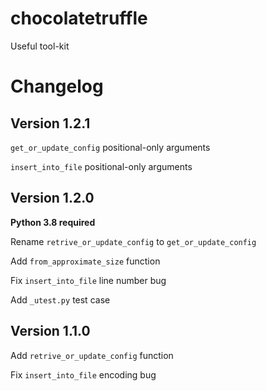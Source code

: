 # chocolatetruffle
Useful tool-kit

# Changelog
## Version 1.2.1
`get_or_update_config` positional-only arguments

`insert_into_file` positional-only arguments

## Version 1.2.0
**Python 3.8 required**

Rename `retrive_or_update_config` to `get_or_update_config`

Add `from_approximate_size` function

Fix `insert_into_file` line number bug

Add `_utest.py` test case

## Version 1.1.0
Add `retrive_or_update_config` function

Fix `insert_into_file` encoding bug
